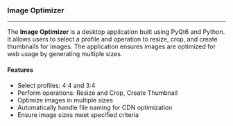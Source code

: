 ### Image Optimizer

---

The **Image Optimizer** is a desktop application built using PyQt6 and Python. It allows users to select a profile and operation to resize, crop, and create thumbnails for images. The application ensures images are optimized for web usage by generating multiple sizes.

#### Features
- Select profiles: 4:4 and 3:4
- Perform operations: Resize and Crop, Create Thumbnail
- Optimize images in multiple sizes
- Automatically handle file naming for CDN optimization
- Ensure image sizes meet specified criteria